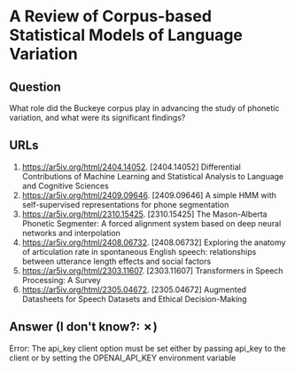 # A Review of Corpus-based Statistical Models of Language Variation

## Question

What role did the Buckeye corpus play in advancing the study of phonetic variation, and what were its significant findings?

## URLs

1. https://ar5iv.org/html/2404.14052. [2404.14052] Differential Contributions of Machine Learning and Statistical Analysis to Language and Cognitive Sciences
2. https://ar5iv.org/html/2409.09646. [2409.09646] A simple HMM with self-supervised representations for phone segmentation
3. https://ar5iv.org/html/2310.15425. [2310.15425] The Mason-Alberta Phonetic Segmenter: A forced alignment system based on deep neural networks and interpolation
4. https://ar5iv.org/html/2408.06732. [2408.06732] Exploring the anatomy of articulation rate in spontaneous English speech: relationships between utterance length effects and social factors
5. https://ar5iv.org/html/2303.11607. [2303.11607] Transformers in Speech Processing: A Survey
6. https://ar5iv.org/html/2305.04672. [2305.04672] Augmented Datasheets for Speech Datasets and Ethical Decision-Making

## Answer (I don't know?: ✗)

Error: The api_key client option must be set either by passing api_key to the client or by setting the OPENAI_API_KEY environment variable